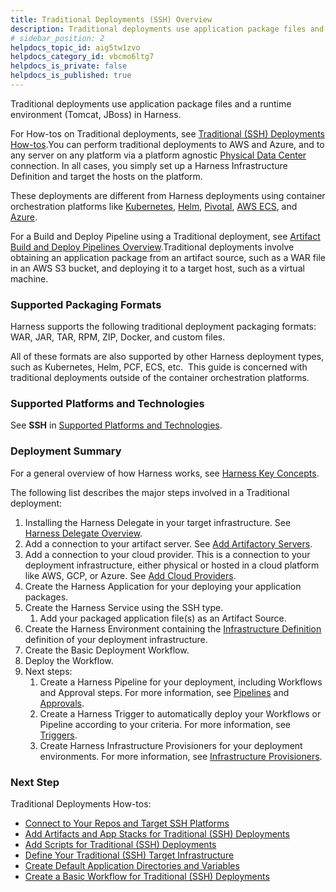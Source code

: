 ```yaml
---
title: Traditional Deployments (SSH) Overview
description: Traditional deployments use application package files and a runtime environment (Tomcat, JBoss) in Harness. For How-tos on Traditional deployments, see Traditional (SSH) Deployments How-tos. You can…
# sidebar_position: 2
helpdocs_topic_id: aig5tw1zvo
helpdocs_category_id: vbcmo6ltg7
helpdocs_is_private: false
helpdocs_is_published: true
---
```


Traditional deployments use application package files and a runtime environment (Tomcat, JBoss) in Harness.

For How-tos on Traditional deployments, see [Traditional (SSH) Deployments How-tos](../../traditional-deployments/traditional-deployments-overview.md).You can perform traditional deployments to AWS and Azure, and to any server on any platform via a platform agnostic [Physical Data Center](../../../firstgen-platform/account/manage-connectors/add-physical-data-center-cloud-provider.md) connection. In all cases, you simply set up a Harness Infrastructure Definition and target the hosts on the platform.

These deployments are different from Harness deployments using container orchestration platforms like [Kubernetes](../../../first-gen-quickstarts/kubernetes-quickstart.md), [Helm](../../../first-gen-quickstarts/helm-quickstart.md), [Pivotal](../../../first-gen-quickstarts/pivotal-cloud-foundry-quickstart.md), [AWS ECS](../../../first-gen-quickstarts/aws-ecs-deployments.md), and [Azure](../../azure-deployments/aks-howtos/azure-deployments-overview.md).

For a Build and Deploy Pipeline using a Traditional deployment, see [Artifact Build and Deploy Pipelines Overview](artifact-build-and-deploy-pipelines-overview.md).Traditional deployments involve obtaining an application package from an artifact source, such as a WAR file in an AWS S3 bucket, and deploying it to a target host, such as a virtual machine.

### Supported Packaging Formats

Harness supports the following traditional deployment packaging formats: WAR, JAR, TAR, RPM, ZIP, Docker, and custom files.

All of these formats are also supported by other Harness deployment types, such as Kubernetes, Helm, PCF, ECS, etc.  This guide is concerned with traditional deployments outside of the container orchestration platforms.

### Supported Platforms and Technologies

See **SSH** in [Supported Platforms and Technologies](../../../starthere-firstgen/supported-platforms.md).

### Deployment Summary

For a general overview of how Harness works, see [Harness Key Concepts](../../../starthere-firstgen/harness-key-concepts.md).

The following list describes the major steps involved in a Traditional deployment:

1. Installing the Harness Delegate in your target infrastructure. See [Harness Delegate Overview](../../../firstgen-platform/account/manage-delegates/delegate-installation.md).
2. Add a connection to your artifact server. See [Add Artifactory Servers](../../../firstgen-platform/account/manage-connectors/add-artifactory-servers.md).
3. Add a connection to your cloud provider. This is a connection to your deployment infrastructure, either physical or hosted in a cloud platform like AWS, GCP, or Azure. See [Add Cloud Providers](../../../firstgen-platform/account/manage-connectors/cloud-providers.md).
4. Create the Harness Application for your deploying your application packages.
5. Create the Harness Service using the SSH type.
	1. Add your packaged application file(s) as an Artifact Source.
6. Create the Harness Environment containing the [Infrastructure Definition](../../model-cd-pipeline/environments/environment-configuration.md#add-an-infrastructure-definition) definition of your deployment infrastructure.
7. Create the Basic Deployment Workflow.
8. Deploy the Workflow.
9. Next steps:
	1. Create a Harness Pipeline for your deployment, including Workflows and Approval steps. For more information, see [Pipelines](../../model-cd-pipeline/pipelines/pipeline-configuration.md) and [Approvals](../../model-cd-pipeline/approvals/approvals.md).
	2. Create a Harness Trigger to automatically deploy your Workflows or Pipeline according to your criteria. For more information, see [Triggers](../../model-cd-pipeline/triggers/add-a-trigger-2.md).
	3. Create Harness Infrastructure Provisioners for your deployment environments. For more information, see [Infrastructure Provisioners](../../model-cd-pipeline/infrastructure-provisioner/add-an-infra-provisioner.md).

### Next Step

Traditional Deployments How-tos:

* [Connect to Your Repos and Target SSH Platforms](../../traditional-deployments/connect-to-your-target-ssh-platform.md)
* [Add Artifacts and App Stacks for Traditional (SSH) Deployments](../../traditional-deployments/add-artifacts-for-ssh-deployments.md)
* [Add Scripts for Traditional (SSH) Deployments](../../traditional-deployments/add-deployment-specs-for-traditional-ssh-deployments.md)
* [Define Your Traditional (SSH) Target Infrastructure](../../traditional-deployments/define-your-traditional-ssh-target-infrastructure.md)
* [Create Default Application Directories and Variables](../../model-cd-pipeline/applications/set-default-application-directories-as-variables.md)
* [Create a Basic Workflow for Traditional (SSH) Deployments](../../traditional-deployments/create-a-basic-workflow-for-traditional-ssh-deployments.md)

